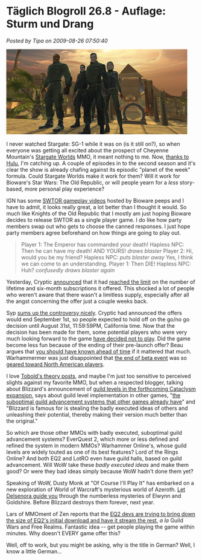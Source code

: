 # Täglich Blogroll 26.8 - Auflage: Sturm und Drang

*Posted by Tipa on 2009-08-26 07:50:40*

![SG-1 in Stargate Worlds](../uploads/2009/08/stargateworlds.jpg "SG-1 in Stargate Worlds")

I never watched Stargate: SG-1 while it was on (is it still on?), so when everyone was getting all excited about the prospect of Cheyenne Mountain's [Stargate Worlds](http://community.stargateworlds.com/news/) MMO, it meant nothing to me. Now, [thanks to Hulu](http://www.hulu.com/stargate-sg-1), I'm catching up. A couple of episodes in to the second season and it's clear the show is already chafing against its episodic "planet of the week" formula. Could Stargate Worlds make it work for them? Will it work for Bioware's Star Wars: The Old Republic, or will people yearn for a *less* story-based, more personal play experience?

IGN has some [SWTOR gameplay videos](http://media.pc.ign.com/media/816/816935/vids_1.html) hosted by Bioware peeps and I have to admit, it looks really great, a lot better than I thought it would. So much like Knights of the Old Republic that I mostly am just hoping Bioware decides to release SWTOR as a single player game. I do like how party members swap out who gets to choose the canned responses. I just hope party members agree beforehand on how things are going to play out.


> Player 1: The Emperor has commanded your death!
Hapless NPC: Then he can have my death! AND YOURS! *draws blaster*
Player 2: Hi, would you be my friend?
Hapless NPC: *puts blaster away* Yes, I think we can come to an understanding.
Player 1: Then DIE!
Hapless NPC: Huh? *confusedly draws blaster again*



Yesterday, Cryptic [announced](http://forums.champions-online.com/showthread.php?t=41983) that it had [reached the limit](http://adingworld.wordpress.com/2009/08/25/no-more-lifetime/) on the number of lifetime and six-month subscriptions it offered. This shocked a lot of people who weren't aware that there wasn't a limitless supply, especially after all the angst concerning the offer just a couple weeks back.

Syp [sums up the controversy nicely](http://biobreak.wordpress.com/2009/08/25/champions-limited-subscriptions-yoink/). Cryptic had announced the offers would end September 1st, so people expected to hold off on the go/no go decision until August 31st, 11:59:59PM, California time. Now that the decision has been made for them, some potential players who were very much looking forward to the game [have decided not to play](http://dragonchasers.com/2009/08/25/champions-online-crossed-off-my-list/). Did the game become less fun because of the ending of their pre-launch offer? Beau argues that [you should have known ahead of time](http://epicdolls.com/beauturkey/?p=2031) if it mattered that much. Warhammermer was just disappointed that [the end of beta event](http://adingworld.wordpress.com/2009/08/24/champions-online-end-of-beta-event/) was so [geared toward North American players](http://exploringwar.wordpress.com/2009/08/26/champions-online-sadness/).

I love [Tobold's theory posts](http://tobolds.blogspot.com/2009/08/are-you-reading-theory-posts.html), and maybe I'm just too sensitive to perceived slights against my favorite MMO, but when a respected blogger, talking about Blizzard's announcement of [guild levels in the forthcoming Cataclysm expansion](http://www.worldofwarcraft.com/cataclysm/faq/), says about guild level implementation in other games, "[the suboptimal guild advancement systems that other games already have](http://tobolds.blogspot.com/2009/08/guild-advancement-in-cataclysm.html)" and "Blizzard is famous for is stealing the badly executed ideas of others and unleashing their potential, thereby making their version much better than the original."

So which are those other MMOs with badly executed, suboptimal guild advancement systems? EverQuest 2, which more or less defined and refined the system in modern MMOs? Warhammer Online's, whose guild levels are widely touted as one of its best features? Lord of the Rings Online? And both EQ2 and LotRO even have guild halls, based on guild advancement. Will WoW take these *badly executed ideas* and make them good? Or were they bad ideas simply because WoW hadn't done them yet?

Speaking of WoW, Dusty Monk at "Of Course I'll Play It" has embarked on a new exploration of World of Warcraft's mysterious world of Azeroth. [Let Delsenora guide you](http://ofcourseillplayit.com/?p=276) through the numberless mysteries of Elwynn and Goldshire. Before Blizzard destroys them forever, next year.

Lars of MMOment of Zen reports that the [EQ2 devs are trying to bring down the size of EQ2's initial download and have it stream the rest](http://mmomentofzen.blogspot.com/2009/08/streaming-eq2-client.html), *a la* Guild Wars and Free Realms. Fantastic idea -- get people playing the game within minutes. Why doesn't EVERY game offer this?

Well, off to work, but you might be asking, why is the title in German? Well, I know a little German...



